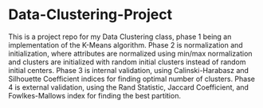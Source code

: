 # Data-Clustering-Project
This is a project repo for my Data Clustering class, phase 1 being an implementation of the K-Means algorithm. Phase 2 is normalization and initialization, where attributes are normalized using min/max normalization and clusters are initialized with random initial clusters instead of random initial centers. Phase 3 is internal validation, using Calinski-Harabasz and Silhouette Coefficient indices for finding optimal number of clusters. Phase 4 is external validation, using the Rand Statistic, Jaccard Coefficient, and Fowlkes-Mallows index for finding the best partition.
